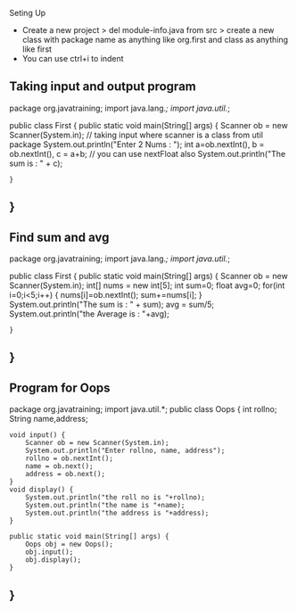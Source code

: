 Seting Up
- Create a new project > del module-info.java from src > create a new class with package name as anything like org.first and class as anything like first
- You can use ctrl+i to indent

Taking input and output program
------------------------------------------------------------------
package org.javatraining;
import java.lang.*;
import java.util.*;

public class First {
	public static void main(String[] args) {
		Scanner ob = new Scanner(System.in); // taking input where scanner is a class from util package
		System.out.println("Enter 2 Nums : ");
		int a=ob.nextInt(), b = ob.nextInt(), c = a+b; // you can use nextFloat also
		System.out.println("The sum is : " + c);
		
	}
}
--------------------------------------------------------------------------

Find sum and avg
----------------------------------------------------
package org.javatraining;
import java.lang.*;
import java.util.*;

public class First {
	public static void main(String[] args) {
		Scanner ob = new Scanner(System.in);
		int[] nums = new int[5];
		int sum=0;
		float avg=0;
		for(int i=0;i<5;i++) {
			nums[i]=ob.nextInt();
			sum+=nums[i];
		}
		System.out.println("The sum is : " + sum);
		avg = sum/5;
		System.out.println("the Average is : "+avg);
		
	}
}
---------------------------------------------------------------

Program for Oops
--------------------------------------
package org.javatraining;
import java.util.*;
public class Oops {
	int rollno;
	String name,address;
	
	void input() {
		Scanner ob = new Scanner(System.in);
		System.out.println("Enter rollno, name, address");
		rollno = ob.nextInt();
		name = ob.next();
		address = ob.next();
	}
	void display() {
		System.out.println("the roll no is "+rollno);
		System.out.println("the name is "+name);
		System.out.println("the address is "+address);
	}
	
	public static void main(String[] args) {
		Oops obj = new Oops();
		obj.input();
		obj.display();
	}
}
---------------------------------------------------------
